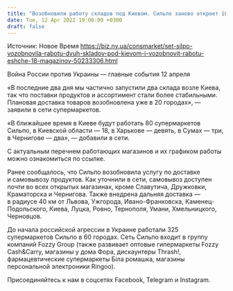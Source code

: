 ```yaml
---
title: "Возобновили работу складов под Киевом. Сильпо заново откроет 18 магазинов в столице, Харькове и Чернигове"
date: Tue, 12 Apr 2022 19:08:00 +0300
draft: false
---
```

Источник: Новое Время https://biz.nv.ua/consmarket/set-silpo-vozobnovila-rabotu-dvuh-skladov-pod-kievom-i-vozobnovit-rabotu-eshche-18-magazinov-50233306.html


Война России против Украины — главные события 12 апреля

«В последние два дня мы частично запустили два склада возле Киева, так что поставки продуктов и ассортимент стали более стабильными. Плановая доставка товаров возобновлена уже в 20 городах», — заявили в сети супермаркетов.

 «В ближайшее время в Киеве будут работать 80 супермаркетов Сильпо, в Киевской области — 18, в Харькове — девять, в Сумах — три, в Чернигове — два», — добавили в сети.

 С актуальным перечнем работающих магазинов и их графиком работы можно ознакомиться по ссылке.

 Ранее сообщалось, что Сильпо возобновила услугу по доставке и самовывозу продуктов. Как уточнили в сети, самовывоз доступен почти во всех открытых магазинах, кроме Славутича, Дружковки, Краматорска и Чернигова. Также внедрена дальняя доставка — в радиусе 40 км от Львова, Ужгорода, Ивано-Франковска, Каменец-Подольского, Киева, Луцка, Ровно, Тернополя, Умани, Хмельницкого, Черновцов.

 До начала российской агрессии в Украине работали 325 супермаркетов Сильпо в 60 городах. Сеть Сильпо входит в группу компаний Fozzy Group (также развивает оптовые гипермаркеты Fozzy Cash&Carry, магазины у дома Фора, дискаунтеры Thrash!, фармацевтические супермаркеты Біла ромашка, магазины персональной электроники Ringoo).

Присоединяйтесь к нам в соцсетях Facebook, Telegram и Instagram.
